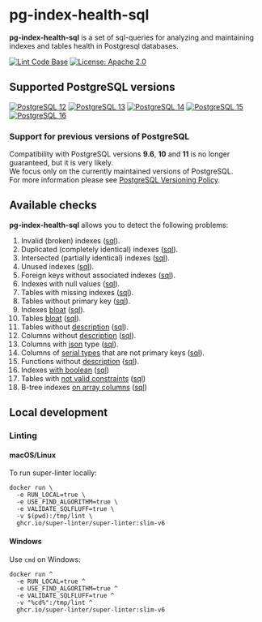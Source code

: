 # pg-index-health-sql

**pg-index-health-sql** is a set of sql-queries for analyzing and maintaining indexes and tables health in Postgresql databases.

[![Lint Code Base](https://github.com/mfvanek/pg-index-health-sql/actions/workflows/linter.yml/badge.svg)](https://github.com/mfvanek/pg-index-health-sql/actions/workflows/linter.yml)
[![License: Apache 2.0](https://img.shields.io/badge/License-Apache%202.0-blue.svg)](https://github.com/mfvanek/pg-index-health-sql/blob/master/LICENSE "Apache License 2.0")

## Supported PostgreSQL versions

[![PostgreSQL 12](https://img.shields.io/badge/PostgreSQL-12-green.svg)](https://www.postgresql.org/about/news/1976/ "PostgreSQL 12")
[![PostgreSQL 13](https://img.shields.io/badge/PostgreSQL-13-green.svg)](https://www.postgresql.org/about/news/postgresql-13-released-2077/ "PostgreSQL 13")
[![PostgreSQL 14](https://img.shields.io/badge/PostgreSQL-14-green.svg)](https://www.postgresql.org/about/news/postgresql-14-released-2318/ "PostgreSQL 14")
[![PostgreSQL 15](https://img.shields.io/badge/PostgreSQL-15-green.svg)](https://www.postgresql.org/about/news/postgresql-15-released-2526/ "PostgreSQL 15")
[![PostgreSQL 16](https://img.shields.io/badge/PostgreSQL-16-green.svg)](https://www.postgresql.org/about/news/postgresql-16-released-2715/ "PostgreSQL 16")

### Support for previous versions of PostgreSQL

Compatibility with PostgreSQL versions **9.6**, **10** and **11** is no longer guaranteed, but it is very likely.  
We focus only on the currently maintained versions of PostgreSQL.  
For more information please see [PostgreSQL Versioning Policy](https://www.postgresql.org/support/versioning/).

## Available checks

**pg-index-health-sql** allows you to detect the following problems:
1. Invalid (broken) indexes ([sql](https://github.com/mfvanek/pg-index-health-sql/blob/master/sql/invalid_indexes.sql)).
2. Duplicated (completely identical) indexes ([sql](https://github.com/mfvanek/pg-index-health-sql/blob/master/sql/duplicated_indexes.sql)).
3. Intersected (partially identical) indexes ([sql](https://github.com/mfvanek/pg-index-health-sql/blob/master/sql/intersected_indexes.sql)).
4. Unused indexes ([sql](https://github.com/mfvanek/pg-index-health-sql/blob/master/sql/unused_indexes.sql)).
5. Foreign keys without associated indexes ([sql](https://github.com/mfvanek/pg-index-health-sql/blob/master/sql/foreign_keys_without_index.sql)).
6. Indexes with null values ([sql](https://github.com/mfvanek/pg-index-health-sql/blob/master/sql/indexes_with_null_values.sql)).
7. Tables with missing indexes ([sql](https://github.com/mfvanek/pg-index-health-sql/blob/master/sql/tables_with_missing_indexes.sql)).
8. Tables without primary key ([sql](https://github.com/mfvanek/pg-index-health-sql/blob/master/sql/tables_without_primary_key.sql)).
9. Indexes [bloat](https://www.percona.com/blog/2018/08/06/basic-understanding-bloat-vacuum-postgresql-mvcc/) ([sql](https://github.com/mfvanek/pg-index-health-sql/blob/master/sql/bloated_indexes.sql)).
10. Tables [bloat](https://www.percona.com/blog/2018/08/06/basic-understanding-bloat-vacuum-postgresql-mvcc/) ([sql](https://github.com/mfvanek/pg-index-health-sql/blob/master/sql/bloated_tables.sql)).
11. Tables without [description](https://www.postgresql.org/docs/current/sql-comment.html) ([sql](https://github.com/mfvanek/pg-index-health-sql/blob/master/sql/tables_without_description.sql)).
12. Columns without [description](https://www.postgresql.org/docs/current/sql-comment.html) ([sql](https://github.com/mfvanek/pg-index-health-sql/blob/master/sql/columns_without_description.sql)).
13. Columns with [json](https://www.postgresql.org/docs/current/datatype-json.html) type ([sql](https://github.com/mfvanek/pg-index-health-sql/blob/master/sql/columns_with_json_type.sql)).
14. Columns of [serial types](https://www.postgresql.org/docs/current/datatype-numeric.html#DATATYPE-SERIAL) that are not primary keys ([sql](https://github.com/mfvanek/pg-index-health-sql/blob/master/sql/non_primary_key_columns_with_serial_types.sql)).
15. Functions without [description](https://www.postgresql.org/docs/current/sql-comment.html) ([sql](https://github.com/mfvanek/pg-index-health-sql/blob/master/sql/functions_without_description.sql)).
16. Indexes [with boolean](https://habr.com/ru/companies/tensor/articles/488104/) ([sql](https://github.com/mfvanek/pg-index-health-sql/blob/master/sql/indexes_with_boolean.sql))
17. Tables with [not valid constraints](https://habr.com/ru/articles/800121/) ([sql](https://github.com/mfvanek/pg-index-health-sql/blob/master/sql/check_not_valid_constraints.sql))
18. B-tree indexes [on array columns](https://habr.com/ru/articles/800121/) ([sql](https://github.com/mfvanek/pg-index-health-sql/blob/master/sql/btree_indexes_on_array_columns.sql))

## Local development

### Linting

#### macOS/Linux

To run super-linter locally:

```shell
docker run \
  -e RUN_LOCAL=true \
  -e USE_FIND_ALGORITHM=true \
  -e VALIDATE_SQLFLUFF=true \
  -v $(pwd):/tmp/lint \
  ghcr.io/super-linter/super-linter:slim-v6
```

#### Windows

Use `cmd` on Windows:

```shell
docker run ^
  -e RUN_LOCAL=true ^
  -e USE_FIND_ALGORITHM=true ^
  -e VALIDATE_SQLFLUFF=true ^
  -v "%cd%":/tmp/lint ^
  ghcr.io/super-linter/super-linter:slim-v6
```
